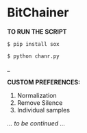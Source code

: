 # BitChainer

**TO RUN THE SCRIPT**

`$ pip install sox`

`$ python chanr.py`

_

**CUSTOM PREFERENCES:**

1. Normalization
2. Remove Silence
3. Individual samples

*... to be continued ...*
